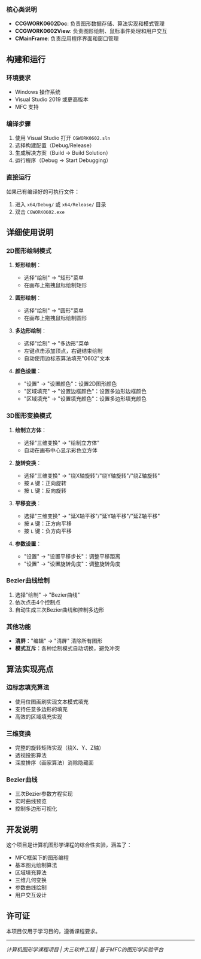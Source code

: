 
### 核心类说明

- **CCGWORK0602Doc**: 负责图形数据存储、算法实现和模式管理
- **CCGWORK0602View**: 负责图形绘制、鼠标事件处理和用户交互
- **CMainFrame**: 负责应用程序界面和窗口管理

## 构建和运行

### 环境要求
- Windows 操作系统
- Visual Studio 2019 或更高版本
- MFC 支持

### 编译步骤
1. 使用 Visual Studio 打开 `CGWORK0602.sln`
2. 选择构建配置（Debug/Release）
3. 生成解决方案（Build → Build Solution）
4. 运行程序（Debug → Start Debugging）

### 直接运行
如果已有编译好的可执行文件：
1. 进入 `x64/Debug/` 或 `x64/Release/` 目录
2. 双击 `CGWORK0602.exe`

## 详细使用说明

### 2D图形绘制模式
1. **矩形绘制**：
   - 选择"绘制" → "矩形"菜单
   - 在画布上拖拽鼠标绘制矩形

2. **圆形绘制**：
   - 选择"绘制" → "圆形"菜单
   - 在画布上拖拽鼠标绘制圆形

3. **多边形绘制**：
   - 选择"绘制" → "多边形"菜单
   - 左键点击添加顶点，右键结束绘制
   - 自动使用边标志算法填充"0602"文本

4. **颜色设置**：
   - "设置" → "设置颜色"：设置2D图形颜色
   - "区域填充" → "设置边框颜色"：设置多边形边框颜色
   - "区域填充" → "设置填充颜色"：设置多边形填充颜色

### 3D图形变换模式
1. **绘制立方体**：
   - 选择"三维变换" → "绘制立方体"
   - 自动在画布中心显示彩色立方体

2. **旋转变换**：
   - 选择"三维变换" → "绕X轴旋转"/"绕Y轴旋转"/"绕Z轴旋转"
   - 按 `A` 键：正向旋转
   - 按 `L` 键：反向旋转

3. **平移变换**：
   - 选择"三维变换" → "延X轴平移"/"延Y轴平移"/"延Z轴平移"
   - 按 `A` 键：正方向平移
   - 按 `L` 键：负方向平移

4. **参数设置**：
   - "设置" → "设置平移步长"：调整平移距离
   - "设置" → "设置旋转角度"：调整旋转角度

### Bezier曲线绘制
1. 选择"绘制" → "Bezier曲线"
2. 依次点击4个控制点
3. 自动生成三次Bezier曲线和控制多边形

### 其他功能
- **清屏**："编辑" → "清屏" 清除所有图形
- **模式互斥**：各种绘制模式自动切换，避免冲突

## 算法实现亮点

### 边标志填充算法
- 使用位图画刷实现文本模式填充
- 支持任意多边形的填充
- 高效的区域填充实现

### 三维变换
- 完整的旋转矩阵实现（绕X、Y、Z轴）
- 透视投影算法
- 深度排序（画家算法）消除隐藏面

### Bezier曲线
- 三次Bezier参数方程实现
- 实时曲线预览
- 控制多边形可视化

## 开发说明

这个项目是计算机图形学课程的综合性实验，涵盖了：
- MFC框架下的图形编程
- 基本图元绘制算法
- 区域填充算法
- 三维几何变换
- 参数曲线绘制
- 用户交互设计

## 许可证
本项目仅用于学习目的，遵循课程要求。

---

*计算机图形学课程项目 | 大三软件工程 | 基于MFC的图形学实验平台*
